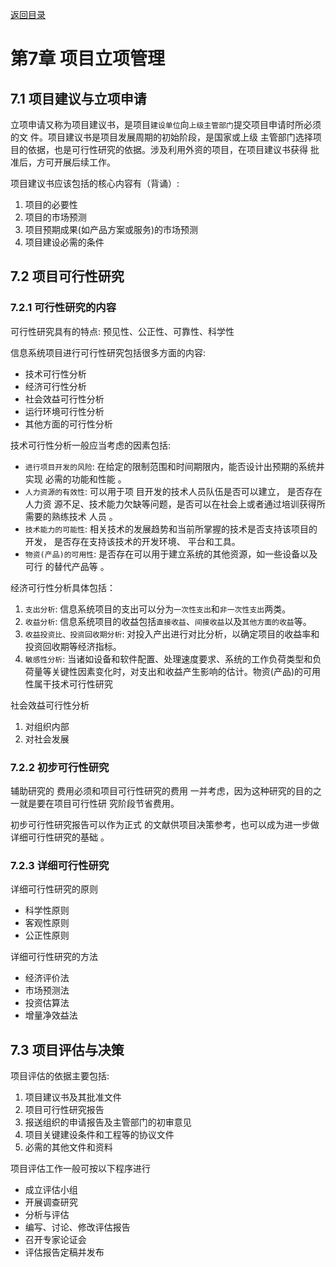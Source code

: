 [返回目录](/blog/ruankao/index.md)

# 第7章 项目立项管理

## 7.1 项目建议与立项申请

立项申请又称为项目建议书，是项目`建设单位`向`上级主管部门`提交项目申请时所必须的文
件。项目建议书是项目发展周期的初始阶段，是国家或上级 主管部门选择项目的依据，也是可行性研究的依据。涉及利用外资的项目，在项目建议书获得 批准后，方可开展后续工作。

项目建议书应该包括的核心内容有（背诵）:

1. 项目的必要性
2. 项目的市场预测
3. 项目预期成果(如产品方案或服务)的市场预测
4. 项目建设必需的条件

## 7.2 项目可行性研究

### 7.2.1 可行性研究的内容

可行性研究具有的特点:
预见性、公正性、可靠性、科学性

信息系统项目进行可行性研究包括很多方面的内容:

- 技术可行性分析
- 经济可行性分析
- 社会效益可行性分析
- 运行环境可行性分析
- 其他方面的可行性分析

技术可行性分析一般应当考虑的因素包括:
- `进行项目开发的风险`: 在给定的限制范围和时间期限内，能否设计出预期的系统井实现
必需的功能和性能 。
- `人力资源的有效性`: 可以用于项 目开发的技术人员队伍是否可以建立， 是否存在人力资
源不足、技术能力欠缺等问题，是否可以在社会上或者通过培训获得所需要的熟练技术
人员 。
- `技术能力的可能性`: 相关技术的发展趋势和当前所掌握的技术是否支持该项目的开发，
是否存在支持该技术的开发环境、 平台和工具。
- `物资(产品)的可用性`: 是否存在可以用于建立系统的其他资源，如一些设备以及可行
的替代产品等 。

经济可行性分析具体包括：

1. `支出分析`: 信息系统项目的支出可以分为`一次性支出`和`非一次性支出`两类。
2. `收益分析`: 信息系统项目的收益包括`直接收益`、`间接收益`以及`其他方面的收益`等。
3. `收益投资比、投资回收期分析`: 对投入产出进行对比分析，以确定项目的收益率和投资回收期等经济指标。
4. `敏感性分析`: 当诸如设备和软件配置、处理速度要求、系统的工作负荷类型和负荷量等关键性因素变化时，对支出和收益产生影响的估计。物资(产品)的可用性属干技术可行性研究

社会效益可行性分析

1. 对组织内部
2. 对社会发展

### 7.2.2 初步可行性研究

辅助研究的 费用必须和项目可行性研究的费用 一并考虑，因为这种研究的目的之一就是要在项目可行性研 究阶段节省费用。

初步可行性研究报告可以作为正式 的文献供项目决策参考，也可以成为进一步做详细可行性研究的基础 。

### 7.2.3 详细可行性研究

详细可行性研究的原则
- 科学性原则
- 客观性原则
- 公正性原则

详细可行性研究的方法
- 经济评价法
- 市场预测法
- 投资估算法
- 增量净效益法

## 7.3 项目评估与决策

项目评估的依据主要包括:

1. 项目建议书及其批准文件
2. 项目可行性研究报告
3. 报送组织的申请报告及主管部门的初审意见
4. 项目关键建设条件和工程等的协议文件
5. 必需的其他文件和资料

项目评估工作一般可按以下程序进行

- 成立评估小组
- 开展调查研究
- 分析与评估
- 编写、讨论、修改评估报告
- 召开专家论证会
- 评估报告定稿并发布
